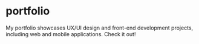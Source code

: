 # portfolio
My portfolio showcases UX/UI design and front-end development projects, including web and mobile applications. Check it out!
